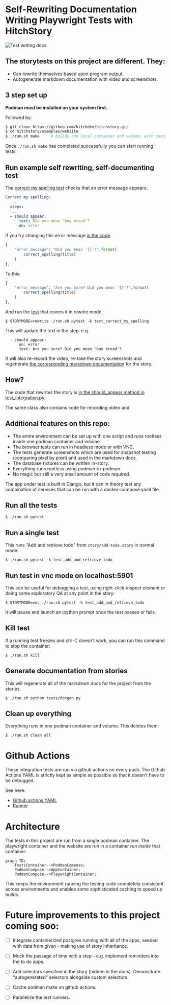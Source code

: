 # Self-Rewriting Documentation Writing Playwright Tests with HitchStory

![Test writing docs](https://hitchdev-videos.netlify.app/rewrite-docs-demo.gif)

## The storytests on this project are different. They:

* Can rewrite themselves based upon program output.
* Autogenerate markdown documentation with video and screenshots.

## 3 step set up

**Podman must be installed on your system first.**

Followed by:

```bash
$ git clone https://github.com/hitchdev/hitchstory.git
$ cd hitchstory/examples/website
$ ./run.sh make     # builds one local container and volume, with containers inside it
```

Once `./run.sh make` has completed successfully you can start running tests.

## Run example self rewriting, self-documenting test

The [correct my spelling test](https://github.com/hitchdev/hitchstory/blob/master/examples/website/story/correct-my-spelling.story) checks that an error message appears:

```yaml
Correct my spelling:
  ...
  steps:
  ...
  - should appear:
      text: Did you mean 'buy bread'?
      on: error
```

If you try changing this error message [in the code](https://github.com/hitchdev/hitchstory/blob/master/examples/website/app/todos/views.py#L38).

```python
{
    "error_message": "Did you mean '{}'?".format(
        correct_spelling(title)
    )
},
```

To this:

```python
{
    "error_message": "Are you sure? Did you mean '{}'?".format(
        correct_spelling(title)
    )
},
```

And run the [test](https://github.com/hitchdev/hitchstory/blob/master/examples/website/story/correct-my-spelling.story) that covers it in rewrite mode:

```
$ STORYMODE=rewrite ./run.sh pytest -k test_correct_my_spelling
```

This will update the text in the step. e.g.

```
  - should appear:
      on: error
      text: Are you sure? Did you mean 'buy bread'?
```

It will also re-record the video, re-take the story screenshots and
regenerate [the corresponding markdown documentation](https://github.com/hitchdev/hitchstory/blob/master/examples/website/docs/correct-my-spelling.md) for the story.

## How?

The code that rewrites the story is [in the should_appear method in test_integration.py](https://github.com/hitchdev/hitchstory/blob/master/examples/website/tests/test_integration.py#LL104C14-L104C14).

The same class also contains code for recording video and


## Additional features on this repo:

* The entire environment can be set up with one script and runs rootless inside one podman container and volume.
* The browser tests can run in headless mode or with VNC.
* The tests generate screenshots which are used for snapshot testing (comparing pixel by pixel) and used in the markdown docs.
* The database fixtures can be written in-story.
* Everything runs rootless using podman-in-podman.
* No magic but still a very small amount of code required.

The app under test is built in Django, but it can in theory test any combination of services that can be run with a docker-compose.yaml file.


## Run all the tests

```
$ ./run.sh pytest
```

## Run a single test

This runs "Add and retrieve todo" from `story/add-todo.story` in normal mode:

```
$ ./run.sh pytest -k test_add_and_retrieve_todo
```


## Run test in vnc mode on localhost:5901

This can be useful for debugging a test, using right-click-inspect element
or doing some exploratory QA at any point in the story:

```
$ STORYMODE=vnc ./run.sh pytest -k test_add_and_retrieve_todo
```

It will pause and launch an ipython prompt once the test passes or fails.

## Kill test

If a running test freezes and ctrl-C doesn't work, you can run this command to stop the container:

```
$ ./run.sh kill
```

## Generate documentation from stories

This will regenerate all of the markdown docs for the project from the stories.

```
$ ./run.sh python tests/docgen.py
```

## Clean up everything

Everything runs in one podman container and volume. This deletes them:

```
$ ./run.sh clean all
```

# Github Actions

These integration tests are run via github actions on every push. The Github
Actions YAML is strictly kept as simple as possible so that it doesn't have to
be debugged.

See here:

* [Github actions YAML](https://github.com/hitchdev/hitchstory/blob/master/.github/workflows/examples.yml)
* [Runner](https://github.com/hitchdev/hitchstory/actions/workflows/examples.yml)

# Architecture

The tests in this project are run from a single podman container. The playwright container and the website are run in a container run *inside* that container:

```mermaid
graph TD;
    TestsContainer-->PodmanCompose;
    PodmanCompose-->AppContainer;
    PodmanCompose-->PlaywrightContainer;
```

This keeps the environment running the testing code completely consistent across
environments and enables some sophisticated caching to speed up builds.


# Future improvements to this project coming soo:

- [ ] Integrate containerized postgres running with all of the apps, seeded with data from given - making use of story inheritance.
- [ ] Mock the passage of time with a step - e.g. implement reminders into the to do apps.
- [ ] Add selectors specified in the story (hidden in the docs). Demonstrate "autogenerated" selectors alongside custom selectors.
- [ ] Cache podman make on github actions.
- [ ] Parallelize the test runners.

